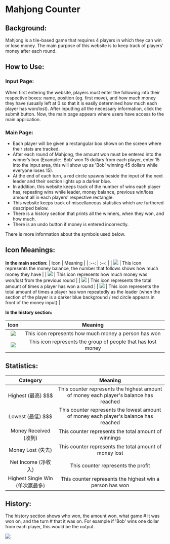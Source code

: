 # Mahjong Counter

<!-- ## Description: -->

## Background:
Mahjong is a tile-based game that requires 4 players in which they can win or lose money. The main purpose of this website is to keep track of players’ money after each round. 

## How to Use:

### Input Page:

When first entering the website, players must enter the following into their respective boxes: name, position (eg. first move), and how much money they have (usually left at 0 so that it is easily determined how much each player has won/lost). After inputting all the necessary information, click the submit button. Now, the main page appears where users have access to the main application. 


### Main Page:
- Each player will be given a rectangular box shown on the screen where their stats are tracked. 
- After each round of Mahjong, the amount won must be entered into the winner’s box (Example: 'Bob' won 15 dollars from each player, enter 15 into the input area, this will show up as 'Bob' winning 45 dollars while everyone loses 15). 
- At the end of each turn, a red circle spawns beside the input of the next leader and their section lights up a darker blue. 
- In addition, this website keeps track of the number of wins each player has, repeating wins while leader, money balance, previous win/loss amount all in each players’ respective rectangle. 
- This website keeps track of miscellaneous statistics which are furthered descriped below. 
- There is a history section that prints all the winners, when they won, and how much. 
- There is an undo button if money is entered incorrectly. 

There is more information about the symbols used below.

<!-- OLD DESCRIPTION -->
<!-- Mahjong is a tile-based game that requires 4 players. Each player must determine their position (1-4) to be leader. You can win/lose money in this game and it was always a pain to calculate everyone's money balance at the end of each turn. I wanted to create an efficient way of calculating money balances at the end of each turn and this is where the idea of this website came to fruition. This website is called *Mahjong Counter* and it is a simple tool that will help keep track of many important aspects of the game for you while you play. In the beginning, you must enter each players name, position and how much money they have (it is suggested to leave each person's money at 0 so that at the end of the game, it is easier to see how much each person won). After each round, you must go to the player's name who won and enter the amount won (Example: 'Bob' won 15 dollars from each player, enter 15 into the input area, this will show up as 'Bob' winning 45 dollars while everyone loses 15). This website keeps track of the number of wins each player has, repeating wins while leader, money balance, previous win/loss amount. At the end of each turn, a red circle spawns beside the input of the next leader and their section lights up a darker blue. This website goes even more in depth and keeps track of even more statistics and when in dispute there is a history section that prints all the winners, when they won, and how much. If there was an input error, press the undo button and everything will go back one step. 
 -->
 
## Icon Meanings:

<!-- This website uses many different icons as its more user friendly than words and appeals to a wider range of audiences. -->

**In the main section:**
| Icon                                      |  Meaning  |
| :--:                                       |  :--:  |
| <img src="./svg/money-bill-solid.svg" >    |  This icon represents the money balance, the number that follows shows how much money they have  |
| <img src="./svg/step-backward-solid.svg" > | This icon represents how much money was won/lost from the previous round   |
| <img src="./svg/trophy-solid.svg" >        |  This icon represents the total amount of times a player has won a round  |
| <img src="./svg/crown-solid.svg" >         |   This icon represents the total amount of times a player has won repeatedly as the leader (when the section of the player is a darker blue background / red circle appears in front of the money input)  |

**In the history section:**

| Icon                                      |  Meaning  |
| :--:                                       |  :--:  |
| <img src="./svg/award-solid.svg" >    |  This icon represents how much money a person has won  |
| <img src="./svg/users-solid.svg" > | This icon represents the group of people that has lost money   |


## Statistics:

| Category                                      |  Meaning  |
| :--:                                       |  :--:  |
| Highest (最高) $$$   | This counter represents the highest amount of money each player's balance has reached   |
| Lowest (最低) $$$ | This counter represents the lowest amount of money each player's balance has reached  |
| Money Received (收到)        |  This counter represents the total amount of winnings  |
| Money Lost (失去)        |  This counter represents the total amount of money lost  |
| Net Income (净收入)        |  This counter represents the profit  |
| Highest Single Win (单次赢最多)         |  This counter represents the highest win a person has won   |


## History:

The history section shows who won, the amount won, what game # it was won on, and the turn # that it was on. For example if 'Bob' wins one dollar from each player, this would be the output.

<img src="./svg/HistoryChartExample.png">


